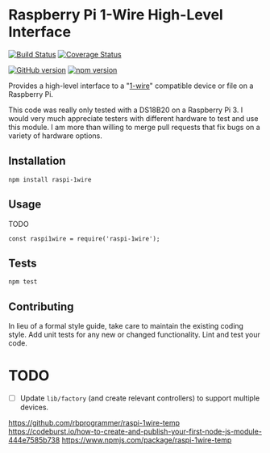 # Raspberry Pi 1-Wire High-Level Interface

[![Build Status](https://travis-ci.org/rbprogrammer/raspi-1wire-temp.svg?branch=master)](https://travis-ci.org/rbprogrammer/raspi-1wire-temp)
[![Coverage Status](https://coveralls.io/repos/github/rbprogrammer/raspi-1wire-temp/badge.svg?branch=master)](https://coveralls.io/github/rbprogrammer/raspi-1wire-temp?branch=master)

[![GitHub version](https://badge.fury.io/gh/rbprogrammer%2Fraspi-1wire-temp.svg)](https://badge.fury.io/gh/rbprogrammer%2Fraspi-1wire-temp)
[![npm version](https://badge.fury.io/js/raspi-1wire-temp.svg)](https://badge.fury.io/js/raspi-1wire-temp)

Provides a high-level interface to a "[1-wire](https://pinout.xyz/pinout/1_wire)" compatible device 
or file on a Raspberry Pi.

This code was really only tested with a DS18B20 on a Raspberry Pi 3.  I would very much appreciate
testers with different hardware to test and use this module.  I am more than willing to merge pull
requests that fix bugs on a variety of hardware options.

## Installation

`npm install raspi-1wire`

## Usage

TODO
```
const raspi1wire = require('raspi-1wire');
```

## Tests

`npm test`

## Contributing

In lieu of a formal style guide, take care to maintain the existing coding style.  Add unit tests 
for any new or changed functionality.  Lint and test your code.

# TODO

- [ ] Update `lib/factory` (and create relevant controllers) to support multiple devices.



https://github.com/rbprogrammer/raspi-1wire-temp
https://codeburst.io/how-to-create-and-publish-your-first-node-js-module-444e7585b738
https://www.npmjs.com/package/raspi-1wire-temp
